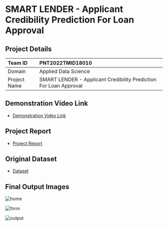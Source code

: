 # SMART LENDER - Applicant Credibility Prediction For Loan Approval

## Project Details

| Team ID | PNT2022TMID18010  |
| :-------- | :------- | 
| Domain | Applied Data Science  |
| Project Name | SMART LENDER - Applicant Credibility Prediction For Loan Approval  |

## Demonstration Video Link

- [Demonstration Video Link](https://youtu.be/PBqfGqD0Tlc)

## Project Report

- [Project Report](https://github.com/IBM-EPBL/IBM-Project-43797-1660719685/blob/main/Final%20Deliverables/Project%20Report.pdf)

## Original Dataset

- [Dataset](https://github.com/IBM-EPBL/IBM-Project-43797-1660719685/blob/main/Final%20Deliverables/dataset/loan_prediction.csv)

## Final Output Images

![home](https://user-images.githubusercontent.com/69145979/202520998-db5d9f7f-ae30-4695-b931-da0370a0852d.jpg)

![form](https://user-images.githubusercontent.com/69145979/202521026-18624a7d-583a-4c3b-8d79-87f918edfdfe.jpg)

![output](https://user-images.githubusercontent.com/69145979/202521048-f1a4d2e6-e376-4667-817e-6d308c5a9d8b.jpg)
